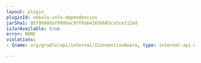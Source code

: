 ```yaml
---
layout: plugin
pluginId: nebula.info-dependencies
jarSha1: 05f9990daf9999ac97f0a642658b63ca3ce112ed
isJarAvailable: true
error: NONE
violations:
- {name: org/gradle/api/internal/IConventionAware, type: internal-api-usage}

---
```

